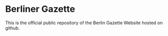 # Berliner Gazette

This is the official public repository of the Berlin Gazette Website hosted on github.